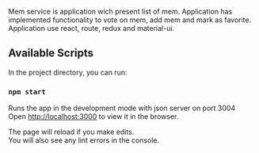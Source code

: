 Mem service is application wich present list of mem. 
Application has implemented functionality to vote on mem, 
add mem and mark as favorite.
Application use react, route, redux and material-ui.

## Available Scripts

In the project directory, you can run:

### `npm start`

Runs the app in the development mode with json server on port 3004<br />
Open [http://localhost:3000](http://localhost:3000) to view it in the browser.

The page will reload if you make edits.<br />
You will also see any lint errors in the console.

